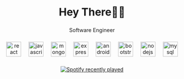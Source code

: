 <h1 align="center">Hey There👋🏻</h1>

###

<p align="center">Software Engineer</p>

###

<div align="center">
  <img src="https://skillicons.dev/icons?i=react" height="40" alt="react logo"  />
  <img width="12" />
  <img src="https://skillicons.dev/icons?i=js" height="40" alt="javascript logo"  />
  <img width="12" />
  <img src="https://skillicons.dev/icons?i=mongodb" height="40" alt="mongodb logo"  />
  <img width="12" />
  <img src="https://skillicons.dev/icons?i=express" height="40" alt="express logo"  />
  <img width="12" />
  <img src="https://skillicons.dev/icons?i=androidstudio" height="40" alt="androidstudio logo"  />
  <img width="12" />
  <img src="https://skillicons.dev/icons?i=bootstrap" height="40" alt="bootstrap logo"  />
  <img width="12" />
  <img src="https://skillicons.dev/icons?i=nodejs" height="40" alt="nodejs logo"  />
  <img width="12" />
  <img src="https://skillicons.dev/icons?i=mysql" height="40" alt="mysql logo"  />
</div>

###

<div align="center">
  <a href="https://open.spotify.com/user/31opbuczhvqhs5476phnwmh6sir4">
    <img src="https://spotify-recently-played-readme.vercel.app/api?user=31opbuczhvqhs5476phnwmh6sir4&count=3&unique=true" alt="Spotify recently played"  />
  </a>
</div>

###
